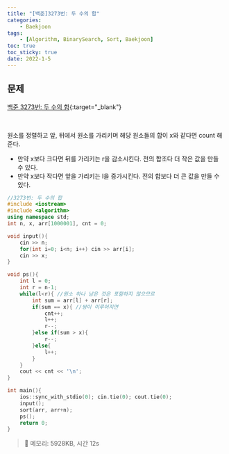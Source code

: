 ```yaml
---
title: "[백준]3273번: 두 수의 합"
categories:
    - Baekjoon
tags:
    - [Algorithm, BinarySearch, Sort, Baekjoon]
toc: true
toc_sticky: true
date: 2022-1-5
---
```


## 문제

[백준 3273번: 두 수의 합](https://www.acmicpc.net/problem/3273){:target="_blank"}


<br>

원소를 정렬하고 앞, 뒤에서 원소를 가리키며 해당 원소들의 합이 x와 같다면 count 해준다.  
- 만약 x보다 크다면 뒤를 가리키는 r을 감소시킨다. 전의 합조다 더 작은 값을 만들 수 있다.
- 만약 x보다 작다면 앞을 가리키는 l을 증가시킨다. 전의 합보다 더 큰 값을 만들 수 있다.


```cpp
//3273번: 두 수의 합
#include <iostream>
#include <algorithm>
using namespace std;
int n, x, arr[1000001], cnt = 0;

void input(){
    cin >> n;
    for(int i=0; i<n; i++) cin >> arr[i];
    cin >> x;
}

void ps(){
    int l = 0;
    int r = n-1;
    while(l<r){ //원소 하나 남은 것은 포함하지 않으므르
        int sum = arr[l] + arr[r];
        if(sum == x){ //쌍이 이루어지면
            cnt++;
            l++;
            r--;
        }else if(sum > x){
            r--;
        }else{
            l++;
        }
    }
    cout << cnt << '\n';
}

int main(){
    ios::sync_with_stdio(0); cin.tie(0); cout.tie(0);
    input();
    sort(arr, arr+n);
    ps();
    return 0;
}

```

> 🍒 메모리: 5928KB, 시간 12s
